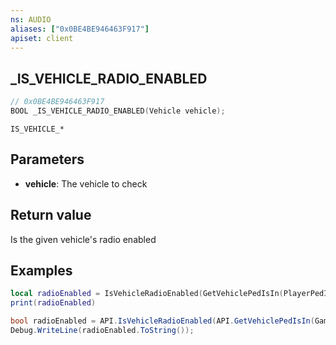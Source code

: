 ```yaml
---
ns: AUDIO
aliases: ["0x0BE4BE946463F917"]
apiset: client
---
```

## _IS_VEHICLE_RADIO_ENABLED

```c
// 0x0BE4BE946463F917
BOOL _IS_VEHICLE_RADIO_ENABLED(Vehicle vehicle);
```

```
IS_VEHICLE_*
```

## Parameters
* **vehicle**: The vehicle to check

## Return value
Is the given vehicle's radio enabled

## Examples
```lua
local radioEnabled = IsVehicleRadioEnabled(GetVehiclePedIsIn(PlayerPedId(), false))
print(radioEnabled)
```
```cs
bool radioEnabled = API.IsVehicleRadioEnabled(API.GetVehiclePedIsIn(Game.PlayerPed.Handle, false));
Debug.WriteLine(radioEnabled.ToString());
```
